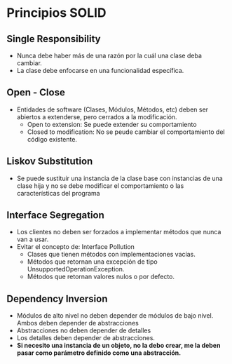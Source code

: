 # Principios SOLID

## Single Responsibility
- Nunca debe haber más de una razón por la cuál una clase deba cambiar.
- La clase debe enfocarse en una funcionalidad específica.


## Open - Close
- Entidades de software (Clases, Módulos, Métodos, etc) deben ser abiertos a extenderse, pero cerrados a la modificación.
    - Open to extension: Se puede extender su comportamiento 
    - Closed to modification: No se peude cambiar el comportamiento del código existente.

## Liskov Substitution
- Se puede sustituir una instancia de la clase base con instancias de una clase hija y no se debe modificar el comportamiento o las características del programa

## Interface Segregation
- Los clientes no deben ser forzados a implementar métodos que nunca van a usar.  
- Evitar el concepto de: Interface Pollution
  - Clases que tienen métodos con implementaciones vacías.
  - Métodos que retornan una excepción de tipo UnsupportedOperationException.
  - Métodos que retornan valores nulos o por defecto.

## Dependency Inversion
- Módulos de alto nivel no deben depender de módulos de bajo nivel. Ambos deben depender de abstracciones
- Abstracciones no deben depender de detalles
- Los detalles deben depender de abstracciones.
- **Si necesito una instancia de un objeto, no la debo crear, me la deben pasar como parámetro definido como una abstracción.**
